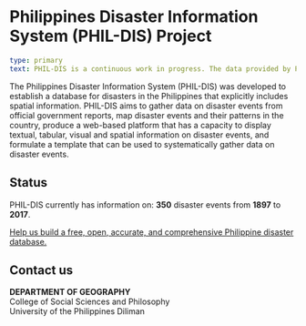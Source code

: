 # Philippines Disaster Information System (PHIL-DIS) Project

```yaml remark
type: primary
text: PHIL-DIS is a continuous work in progress. The data provided by PHIL-DIS is only as accurate and precise as its sources—e.g. official government reports.
```

The Philippines Disaster Information System (PHIL-DIS) was developed to establish a database for disasters in the Philippines that explicitly includes spatial information. PHIL-DIS aims to gather data on disaster events from official government reports, map disaster events and their patterns in the country, produce a web-based platform that has a capacity to display textual, tabular, visual and spatial  information on disaster events, and formulate a template that can be used to systematically gather data on disaster events.

## Status
PHIL-DIS currently has information on: **350** disaster events from **1897** to **2017**. 

[Help us build a free, open, accurate, and comprehensive Philippine disaster database.](/pages/contrib-data.html)

## Contact us
<strong>DEPARTMENT OF GEOGRAPHY</strong><br>
College of Social Sciences and Philosophy<br>
University of the Philippines Diliman
